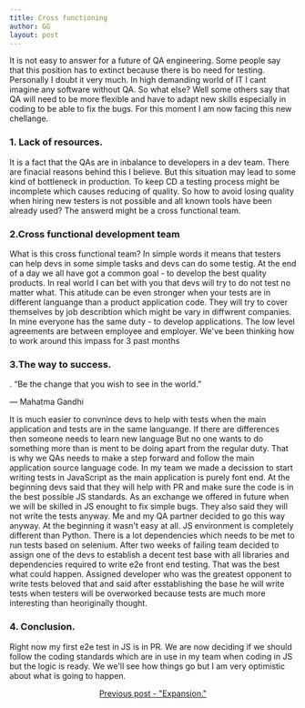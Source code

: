 ```yaml
---
title: Cross functioning
author: GG
layout: post
---
```

It is not easy to answer for a future of QA engineering. Some people say that this position has to extinct because there is bo need for testing. 
Personally I doubt it very much. In high demanding world of IT I cant imagine any software without QA. So what else? Well some others say that QA will 
need to be more flexible and have to adapt new skills especially in coding to be able to fix the bugs. For this moment I am now facing this new chellange.

<h3>1. Lack of resources.</h3>

It is a fact that the QAs are in inbalance to developers in a dev team. There are finacial reasons behind this I believe. 
But this situation may lead to some kind of bottleneck in production. To keep CD a testing process might be incomplete which causes reducing of quality. 
So how to avoid losing quality when hiring new testers is not possible and all known tools have been already used? The answerd might be a cross functional team.


<h3>2.Cross functional development team</h3>

What is this cross functional team? In simple words it means that testers can help devs in some simple tasks and devs can do some testig.
 At the end of a day we all have got a common goal - to develop the best quality products.
In real world I can bet with you that devs will try to do not test no matter what. This atitude can be even stronger when your tests are in 
different languange than a product application code. They will try to cover themselves by job describtion which might be vary in diffwrent companies. 
In mine everyone has the same duty - to develop applications. The low level agreements are between employee and employer. We've been thinking how to work around this impass for 3 past months

<h3>3.The way to success.</h3>
.
<quote>“Be the change that you wish to see in the world.”</quote>

― Mahatma Gandhi

It is much easier to convnince devs to help with tests when the main application and tests are in the same languange. If there are differences then someone needs to learn new language
But no one wants to do something more than is ment to be doing apart from the regular duty. That is why we QAs needs to make a step forward and follow the main application source language code.
In my team we made a decission to start writing tests in JavaScript as the main application is purely font end. At the beginning devs said that they will help with PR and make sure the code is in
the best possible JS standards. As an exchange we offered in future when we will be skilled in JS enought to fix simple bugs. They also said they will not write the tests anyway.
Me and my QA partner decided to go this way anyway. 
At the beginning it wasn't easy at all. JS environment is completely different than Python. There is a lot dependencies which needs to be met to run tests based on selenium. After two weeks of failing
team decided to assign one of the devs to establish a decent test base with all libraries and dependencies required to write e2e front end testing. That was the best what could happen. Assigned developer
who was the greatest opponent to write tests beloved that and said after esstablishing the base he will write tests when testers will be overworked because tests are much more interesting than heoriginally thought.

<h3>4. Conclusion.</h3>

Right now my first e2e test in JS is in PR. We are now deciding if we should follow the coding standards which are in use in my team when coding in JS but the logic is ready. We we'll see how things go but 
I am very optimistic about what is going to happen.

 <center><a href="https://appiumator.github.io/2018/12/25/expansion.html">Previous post - "Expansion." </a> </center>

 
